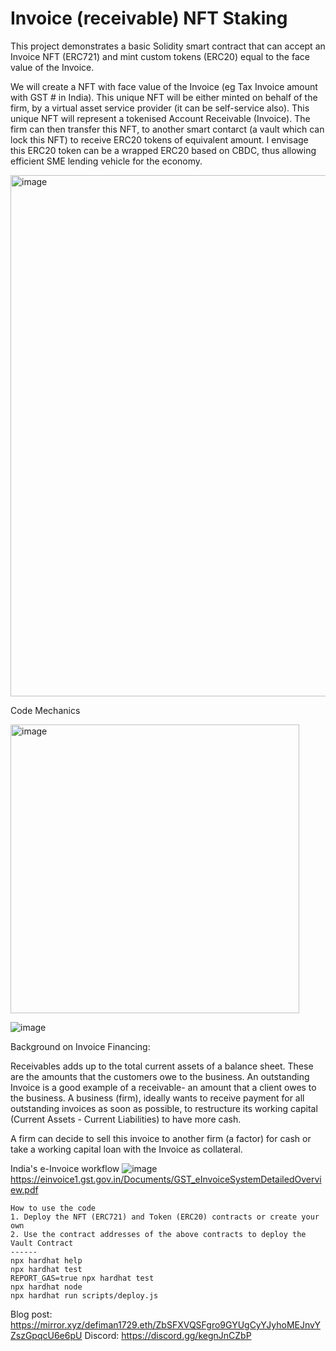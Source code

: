 # Invoice (receivable) NFT Staking 

This project demonstrates a basic Solidity smart contract that can accept an Invoice NFT (ERC721) and mint custom tokens (ERC20) equal to the face value of the Invoice.

We will create a NFT with face value of the Invoice (eg Tax Invoice amount with GST # in India). This unique NFT will be either minted on behalf of the firm, by a virtual asset service provider (it can be self-service also). This unique NFT will represent a tokenised Account Receivable (Invoice). 
The firm can then transfer this NFT, to another smart contarct (a vault which can lock this NFT) to receive ERC20 tokens of equivalent amount. I envisage this ERC20 token can be a wrapped ERC20 based on CBDC, thus allowing efficient SME lending vehicle for the economy. 

<img width="834" alt="image" src="https://user-images.githubusercontent.com/115624087/202185980-9d599072-361b-4b9b-b74d-35552e47e9f1.png">


Code Mechanics

<img width="462" alt="image" src="https://user-images.githubusercontent.com/115624087/197400441-466f0315-03cb-4599-b9a6-55d381489336.png">


![image](https://user-images.githubusercontent.com/115624087/197400157-265d6772-3d96-468c-9dac-4f207f3c3a19.png)

Background on Invoice Financing:

Receivables adds up to the total current assets of a balance sheet. These are the amounts that the customers owe to the business. An outstanding Invoice is a good example of a receivable- an amount that a client owes to the business.
A business (firm), ideally wants to receive payment for all outstanding invoices as soon as possible, to restructure its working capital (Current Assets - Current Liabilities) to have more cash. 

A firm can decide to sell this invoice to another firm (a factor) for cash or take a working capital loan with the Invoice as collateral.

India's e-Invoice workflow
![image](https://user-images.githubusercontent.com/115624087/199880914-55f56ad8-f972-4b02-ba62-5a84466c5825.png)
https://einvoice1.gst.gov.in/Documents/GST_eInvoiceSystemDetailedOverview.pdf



```shell
How to use the code
1. Deploy the NFT (ERC721) and Token (ERC20) contracts or create your own
2. Use the contract addresses of the above contracts to deploy the Vault Contract
------
npx hardhat help
npx hardhat test
REPORT_GAS=true npx hardhat test
npx hardhat node
npx hardhat run scripts/deploy.js
```
Blog post: https://mirror.xyz/defiman1729.eth/ZbSFXVQSFgro9GYUgCyYJyhoMEJnvYZszGpqcU6e6pU
Discord: https://discord.gg/kegnJnCZbP
